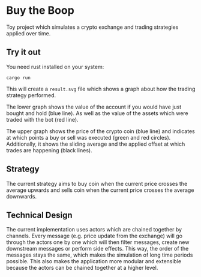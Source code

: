 # Buy the Boop
Toy project which simulates a crypto exchange and trading strategies applied over time.

## Try it out
You need rust installed on your system:
```
cargo run
```
This will create a `result.svg` file which shows a graph about how the trading strategy performed. 

The lower graph shows the value of the account if you would have just bought and hold (blue line). As well as the value of the assets which were traded with the bot (red line).

The upper graph shows the price of the crypto coin (blue line) and indicates at which points a buy or sell was executed (green and red circles). Additionally, it shows the sliding average and the applied offset at which trades are happening (black lines).

## Strategy
The current strategy aims to buy coin when the current price crosses the average upwards and sells coin when the current price crosses the average downwards.

## Technical Design
The current implementation uses actors which are chained together by channels. Every message (e.g. price update from the exchange) will go through the actors one by one which will then filter messages, create new downstream messages or perform side effects. This way, the order of the messages stays the same, which makes the simulation of long time periods possible. This also makes the application more modular and extensible because the actors can be chained together at a higher level.